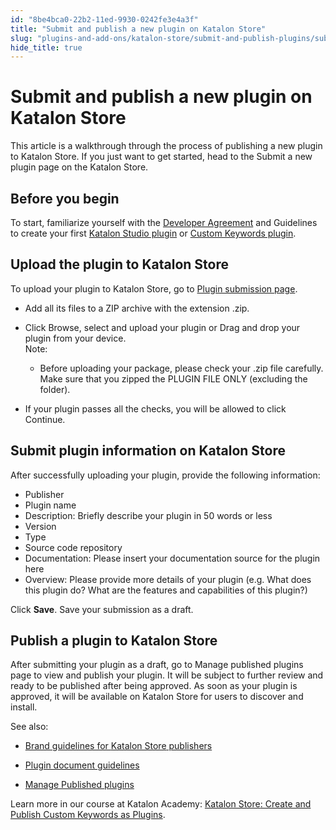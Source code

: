 ```yaml
---
id: "8be4bca0-22b2-11ed-9930-0242fe3e4a3f"
title: "Submit and publish a new plugin on Katalon Store"
slug: "plugins-and-add-ons/katalon-store/submit-and-publish-plugins/submit-and-publish-a-new-plugin-on-katalon-store"
hide_title: true
---
```


# <a id="id" class="anchor_top_offset"/><a id="ariaid-title1" class="anchor_top_offset"/>Submit and publish a new plugin on <span xmlns="http://www.w3.org/1999/xhtml" className="ph">Katalon Store</span> 

<p xmlns="http://www.w3.org/1999/xhtml" className="p">This article is a walkthrough through the process of  publishing   a new plugin to <span className="ph">Katalon Store</span>. If you just want to get started,   head to the Submit a new plugin page on the <span className="ph">Katalon Store</span>.</p> 

## <a id="id_1" class="anchor_top_offset"/>Before you begin

<p xmlns="http://www.w3.org/1999/xhtml" className="p">To start, familiarize yourself with the <a className="xref j-external-link" href="https://www.katalon.com/terms/#developer-agreement" target="_blank">Developer     Agreement</a> and Guidelines to create your first <a className="xref" href="/plugins-and-add-ons/katalon-store/katalon-studio-plugins/create-your-first-katalon-studio-plugin">Katalon     Studio plugin</a> or <a className="xref" href="/plugins-and-add-ons/katalon-store/katalon-studio-plugins/how-to-develop-a-custom-keywords-plugin-in-katalon-studio">Custom     Keywords plugin</a>.</p> 

## <a id="id_2" class="anchor_top_offset"/>Upload the plugin to <span xmlns="http://www.w3.org/1999/xhtml" className="ph">Katalon Store</span> 

<p xmlns="http://www.w3.org/1999/xhtml" className="p">To upload your plugin to <span className="ph">Katalon Store</span>, go to <a className="xref j-external-link" href="https://store.katalon.com/manage/publisher/upload-product" target="_blank">Plugin     submission page</a>.</p> 
<ul xmlns="http://www.w3.org/1999/xhtml" className="ul"><li className="li">     <p className="p">Add all its files to a ZIP archive with the extension .zip.</p>   </li><li className="li">     <div className="p">Click Browse, select and upload your plugin or Drag and drop       your plugin from your device.<div className="note note note_note"><span className="note__title">Note:</span> <ul className="ul"><li className="li"><p className="p">Before uploading your package, please check your .zip               file carefully. Make sure that you zipped the PLUGIN FILE ONLY               (excluding the folder).             </p></li></ul></div></div>   </li><li className="li">     <p className="p">If your plugin passes all the checks, you will be allowed to       click Continue.</p>   </li></ul> 

## <a id="id_3" class="anchor_top_offset"/>Submit plugin information on <span xmlns="http://www.w3.org/1999/xhtml" className="ph">Katalon Store</span> 

<p xmlns="http://www.w3.org/1999/xhtml" className="p">After successfully uploading your plugin, provide the following   information:</p> 
<ul xmlns="http://www.w3.org/1999/xhtml" className="ul"><li className="li">Publisher</li><li className="li">Plugin name</li><li className="li">Description: Briefly describe your plugin in 50 words or     less</li><li className="li">Version</li><li className="li">Type</li><li className="li">Source code repository</li><li className="li">Documentation: Please insert your documentation source for the     plugin here</li><li className="li">Overview: Please provide more details of your plugin (e.g. What     does this plugin do? What are the features and capabilities of this     plugin?)</li></ul> 
<p xmlns="http://www.w3.org/1999/xhtml" className="p">Click <strong className="ph b">Save</strong>. Save your submission as a   draft.</p> 

## <a id="id_4" class="anchor_top_offset"/>Publish a plugin to <span xmlns="http://www.w3.org/1999/xhtml" className="ph">Katalon Store</span> 

<p xmlns="http://www.w3.org/1999/xhtml" className="p">After submitting your plugin as a draft, go to Manage published   plugins page to view and publish your plugin. It will be subject to   further review and ready to be published after being approved. As   soon as your plugin is approved, it will be available on <span className="ph">Katalon Store</span> for users to discover and install.</p> 
<p xmlns="http://www.w3.org/1999/xhtml" className="p">See also:</p> 
<ul xmlns="http://www.w3.org/1999/xhtml" className="ul"><li className="li">     <p className="p"><a className="xref" href="/plugins-and-add-ons/katalon-store/submit-and-publish-plugins/brand-guidelines-for-katalon-store-publishers">Brand         guidelines for <span className="ph">Katalon Store</span> publishers</a>     </p>   </li><li className="li">     <p className="p"><a className="xref" href="/plugins-and-add-ons/katalon-store/submit-and-publish-plugins/katalon-store-on-plugin-document-guidelines">Plugin         document guidelines</a>     </p>   </li><li className="li">     <p className="p"><a className="xref" href="/plugins-and-add-ons/katalon-store/submit-and-publish-plugins/manage-published-plugins-on-katalon-store">Manage         Published plugins</a>     </p>   </li></ul> 
<p xmlns="http://www.w3.org/1999/xhtml" className="p">Learn more in our course at Katalon Academy: <a className="xref j-external-link" href="https://academy.katalon.com/courses/create-store-plugins/?utm_source=kat_docs&utm_medium=publish_plugins" target="_blank"><span className="ph">Katalon Store</span>: Create and Publish Custom Keywords as Plugins</a>.</p> 
